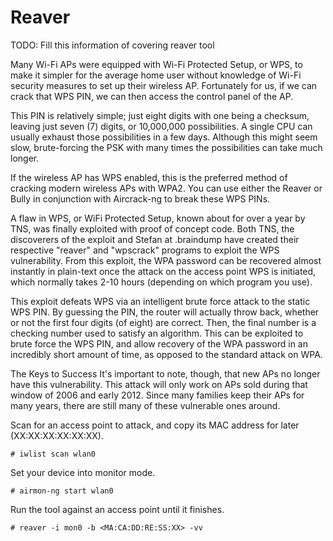 # Reaver

TODO: Fill this information of covering reaver tool

Many Wi-Fi APs were equipped with Wi-Fi Protected Setup, or WPS, to make it simpler for the average home user without knowledge of Wi-Fi security measures to set up their wireless AP. Fortunately for us, if we can crack that WPS PIN, we can then access the control panel of the AP.

This PIN is relatively simple; just eight digits with one being a checksum, leaving just seven (7) digits, or 10,000,000 possibilities. A single CPU can usually exhaust those possibilities in a few days. Although this might seem slow, brute-forcing the PSK with many times the possibilities can take much longer.

If the wireless AP has WPS enabled, this is the preferred method of cracking modern wireless APs with WPA2. You can use either the Reaver or Bully in conjunction with Aircrack-ng to break these WPS PINs.

A flaw in WPS, or WiFi Protected Setup, known about for over a year by TNS, was finally exploited with proof of concept code. Both TNS, the discoverers of the exploit and Stefan at .braindump have created their respective "reaver" and "wpscrack" programs to exploit the WPS vulnerability. From this exploit, the WPA password can be recovered almost instantly in plain-text once the attack on the access point WPS is initiated, which normally takes 2-10 hours (depending on which program you use).

This exploit defeats WPS via an intelligent brute force attack to the static WPS PIN. By guessing the PIN, the router will actually throw back, whether or not the first four digits (of eight) are correct. Then, the final number is a checking number used to satisfy an algorithm. This can be exploited to brute force the WPS PIN, and allow recovery of the WPA password in an incredibly short amount of time, as opposed to the standard attack on WPA.

The Keys to Success
It's important to note, though, that new APs no longer have this vulnerability. This attack will only work on APs sold during that window of 2006 and early 2012. Since many families keep their APs for many years, there are still many of these vulnerable ones around.

Scan for an access point to attack, and copy its MAC address for later (XX:XX:XX:XX:XX:XX).

```
# iwlist scan wlan0
```

Set your device into monitor mode.

```
# airmon-ng start wlan0
```

Run the tool against an access point until it finishes.

```
# reaver -i mon0 -b <MA:CA:DD:RE:SS:XX> -vv
```